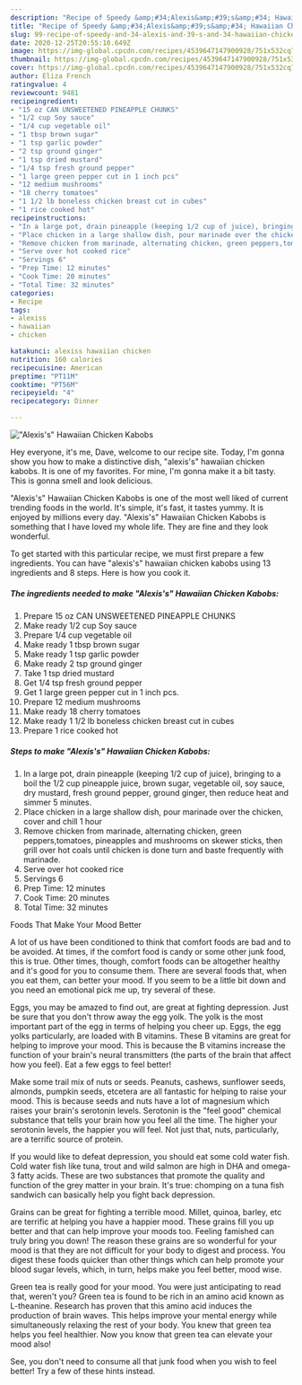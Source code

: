 ```yaml
---
description: "Recipe of Speedy &amp;#34;Alexis&amp;#39;s&amp;#34; Hawaiian Chicken Kabobs"
title: "Recipe of Speedy &amp;#34;Alexis&amp;#39;s&amp;#34; Hawaiian Chicken Kabobs"
slug: 99-recipe-of-speedy-and-34-alexis-and-39-s-and-34-hawaiian-chicken-kabobs
date: 2020-12-25T20:55:10.649Z
image: https://img-global.cpcdn.com/recipes/4539647147900928/751x532cq70/alexiss-hawaiian-chicken-kabobs-recipe-main-photo.jpg
thumbnail: https://img-global.cpcdn.com/recipes/4539647147900928/751x532cq70/alexiss-hawaiian-chicken-kabobs-recipe-main-photo.jpg
cover: https://img-global.cpcdn.com/recipes/4539647147900928/751x532cq70/alexiss-hawaiian-chicken-kabobs-recipe-main-photo.jpg
author: Eliza French
ratingvalue: 4
reviewcount: 9481
recipeingredient:
- "15 oz CAN UNSWEETENED PINEAPPLE CHUNKS"
- "1/2 cup Soy sauce"
- "1/4 cup vegetable oil"
- "1 tbsp brown sugar"
- "1 tsp garlic powder"
- "2 tsp ground ginger"
- "1 tsp dried mustard"
- "1/4 tsp fresh ground pepper"
- "1 large green pepper cut in 1 inch pcs"
- "12 medium mushrooms"
- "18 cherry tomatoes"
- "1 1/2 lb boneless chicken breast cut in cubes"
- "1 rice cooked hot"
recipeinstructions:
- "In a large pot, drain pineapple (keeping 1/2 cup of juice), bringing to a boil the 1/2 cup pineapple juice, brown sugar, vegetable oil, soy sauce, dry mustard, fresh ground pepper, ground ginger, then reduce heat and simmer 5 minutes."
- "Place chicken in a large shallow dish, pour marinade over the chicken, cover and chill 1 hour"
- "Remove chicken from marinade, alternating chicken, green peppers,tomatoes, pineapples and mushrooms on skewer sticks, then grill over hot coals until chicken is done turn and baste frequently with marinade."
- "Serve over hot cooked rice"
- "Servings 6"
- "Prep Time: 12 minutes"
- "Cook Time: 20 minutes"
- "Total Time: 32 minutes"
categories:
- Recipe
tags:
- alexiss
- hawaiian
- chicken

katakunci: alexiss hawaiian chicken 
nutrition: 160 calories
recipecuisine: American
preptime: "PT11M"
cooktime: "PT56M"
recipeyield: "4"
recipecategory: Dinner

---
```



![&#34;Alexis&#39;s&#34; Hawaiian Chicken Kabobs](https://img-global.cpcdn.com/recipes/4539647147900928/751x532cq70/alexiss-hawaiian-chicken-kabobs-recipe-main-photo.jpg)

Hey everyone, it's me, Dave, welcome to our recipe site. Today, I'm gonna show you how to make a distinctive dish, &#34;alexis&#39;s&#34; hawaiian chicken kabobs. It is one of my favorites. For mine, I'm gonna make it a bit tasty. This is gonna smell and look delicious.

&#34;Alexis&#39;s&#34; Hawaiian Chicken Kabobs is one of the most well liked of current trending foods in the world. It's simple, it's fast, it tastes yummy. It is enjoyed by millions every day. &#34;Alexis&#39;s&#34; Hawaiian Chicken Kabobs is something that I have loved my whole life. They are fine and they look wonderful.




To get started with this particular recipe, we must first prepare a few ingredients. You can have &#34;alexis&#39;s&#34; hawaiian chicken kabobs using 13 ingredients and 8 steps. Here is how you cook it.

<!--inarticleads1-->

##### The ingredients needed to make &#34;Alexis&#39;s&#34; Hawaiian Chicken Kabobs:

1. Prepare 15 oz CAN UNSWEETENED PINEAPPLE CHUNKS
1. Make ready 1/2 cup Soy sauce
1. Prepare 1/4 cup vegetable oil
1. Make ready 1 tbsp brown sugar
1. Make ready 1 tsp garlic powder
1. Make ready 2 tsp ground ginger
1. Take 1 tsp dried mustard
1. Get 1/4 tsp fresh ground pepper
1. Get 1 large green pepper cut in 1 inch pcs.
1. Prepare 12 medium mushrooms
1. Make ready 18 cherry tomatoes
1. Make ready 1 1/2 lb boneless chicken breast cut in cubes
1. Prepare 1 rice cooked hot




<!--inarticleads2-->

##### Steps to make &#34;Alexis&#39;s&#34; Hawaiian Chicken Kabobs:

1. In a large pot, drain pineapple (keeping 1/2 cup of juice), bringing to a boil the 1/2 cup pineapple juice, brown sugar, vegetable oil, soy sauce, dry mustard, fresh ground pepper, ground ginger, then reduce heat and simmer 5 minutes.
1. Place chicken in a large shallow dish, pour marinade over the chicken, cover and chill 1 hour
1. Remove chicken from marinade, alternating chicken, green peppers,tomatoes, pineapples and mushrooms on skewer sticks, then grill over hot coals until chicken is done turn and baste frequently with marinade.
1. Serve over hot cooked rice
1. Servings 6
1. Prep Time: 12 minutes
1. Cook Time: 20 minutes
1. Total Time: 32 minutes




Foods That Make Your Mood Better


A lot of us have been conditioned to think that comfort foods are bad and to be avoided. At times, if the comfort food is candy or some other junk food, this is true. Other times, though, comfort foods can be altogether healthy and it's good for you to consume them. There are several foods that, when you eat them, can better your mood. If you seem to be a little bit down and you need an emotional pick me up, try several of these.

Eggs, you may be amazed to find out, are great at fighting depression. Just be sure that you don't throw away the egg yolk. The yolk is the most important part of the egg in terms of helping you cheer up. Eggs, the egg yolks particularly, are loaded with B vitamins. These B vitamins are great for helping to improve your mood. This is because the B vitamins increase the function of your brain's neural transmitters (the parts of the brain that affect how you feel). Eat a few eggs to feel better!

Make some trail mix of nuts or seeds. Peanuts, cashews, sunflower seeds, almonds, pumpkin seeds, etcetera are all fantastic for helping to raise your mood. This is because seeds and nuts have a lot of magnesium which raises your brain's serotonin levels. Serotonin is the "feel good" chemical substance that tells your brain how you feel all the time. The higher your serotonin levels, the happier you will feel. Not just that, nuts, particularly, are a terrific source of protein.

If you would like to defeat depression, you should eat some cold water fish. Cold water fish like tuna, trout and wild salmon are high in DHA and omega-3 fatty acids. These are two substances that promote the quality and function of the grey matter in your brain. It's true: chomping on a tuna fish sandwich can basically help you fight back depression. 

Grains can be great for fighting a terrible mood. Millet, quinoa, barley, etc are terrific at helping you have a happier mood. These grains fill you up better and that can help improve your moods too. Feeling famished can truly bring you down! The reason these grains are so wonderful for your mood is that they are not difficult for your body to digest and process. You digest these foods quicker than other things which can help promote your blood sugar levels, which, in turn, helps make you feel better, mood wise.

Green tea is really good for your mood. You were just anticipating to read that, weren't you? Green tea is found to be rich in an amino acid known as L-theanine. Research has proven that this amino acid induces the production of brain waves. This helps improve your mental energy while simultaneously relaxing the rest of your body. You knew that green tea helps you feel healthier. Now you know that green tea can elevate your mood also!

See, you don't need to consume all that junk food when you wish to feel better! Try  a few  of  these  hints  instead.


